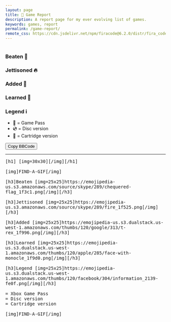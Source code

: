 ```yaml
---
layout: page
title: 📒 Game Report
description: A report page for my ever evolving list of games.
keywords: games, report
permalink: /game-report/
remote_css: https://cdn.jsdelivr.net/npm/firacode@6.2.0/distr/fira_code.css
---
```

<div id="monthly-menu"></div>
<div id="default-report">
<h1><span id="default-month"></span> <span id="default-emoji"></span></h1>
<h3>Beaten 🏁</h3>
<p>
<div id="default-games-beaten"></div>
</p>
<h3>Jettisoned 🔥</h3>
<p>
<div id="default-games-jettisoned"></div>
</p>
<h3>Added 🦖</h3>
<p>
<div id="default-games-added"></div>
</p>
<h3>Learned 🧐</h3>
<p>
<div id="default-lessons-learned"></div>
</p>
<h3>Legend ℹ️</h3>
<p>
<ul>
<li>💚 = Game Pass</li>
<li>💿 = Disc version</li>
<li>💾 = Cartridge version</li>
</ul>
</p>
</div>

<button id="copy-report-button" onclick="copyReport()">Copy BBCode</button>

<hr>
<div id="bbcode-report" style="font-family: 'Fira Code', monospace;">
[h1]<span id="bbcode-month"></span> [img=30x30]<span id="bbcode-emoji"></span>[/img][/h1]<br>
<br>
[img]FIND-A-GIF[/img]<br>
<br>
[h3]Beaten [img=25x25]https://emojipedia-us.s3.amazonaws.com/source/skype/289/chequered-flag_1f3c1.png[/img][/h3]<br>
<div id="bbcode-games-beaten"></div>
<br>
[h3]Jettisoned [img=25x25]https://emojipedia-us.s3.amazonaws.com/source/skype/289/fire_1f525.png[/img][/h3]<br>
<div id="bbcode-games-jettisoned"></div>
<br>
[h3]Added [img=25x25]https://emojipedia-us.s3.dualstack.us-west-1.amazonaws.com/thumbs/120/google/313/t-rex_1f996.png[/img][/h3]<br>
<div id="bbcode-games-added"></div>
<br>
[h3]Learned [img=25x25]https://emojipedia-us.s3.dualstack.us-west-1.amazonaws.com/thumbs/120/apple/285/face-with-monocle_1f9d0.png[/img][/h3]<br>
<div id="bbcode-lessons-learned"></div>
<br>
[h3]Legend [img=25x25]https://emojipedia-us.s3.dualstack.us-west-1.amazonaws.com/thumbs/120/facebook/304/information_2139-fe0f.png[/img][/h3]<br>
<br>
<span class="game-pass-heart"></span> = Xbox Game Pass<br>
<span class="disc"></span> = Disc version<br>
<span class="cartridge"></span> = Cartridge version<br>
<br>
[img]FIND-A-GIF[/img]
</div>

<script type="text/javascript" src="/assets/javascript/api_functions.js"></script>
<script type="text/javascript" src="/assets/javascript/classes/game.js"></script>
<script type="text/javascript" src="/assets/javascript/classes/purchase.js"></script>
<script type="text/javascript" src="/assets/javascript/classes/lesson.js"></script>
<script type="text/javascript" src="/assets/javascript/monthly_emojis.js"></script>
<script type="text/javascript" src="/assets/javascript/game_display_functions.js"></script>
<script type="text/javascript" src="/assets/javascript/game_report.js"></script>
